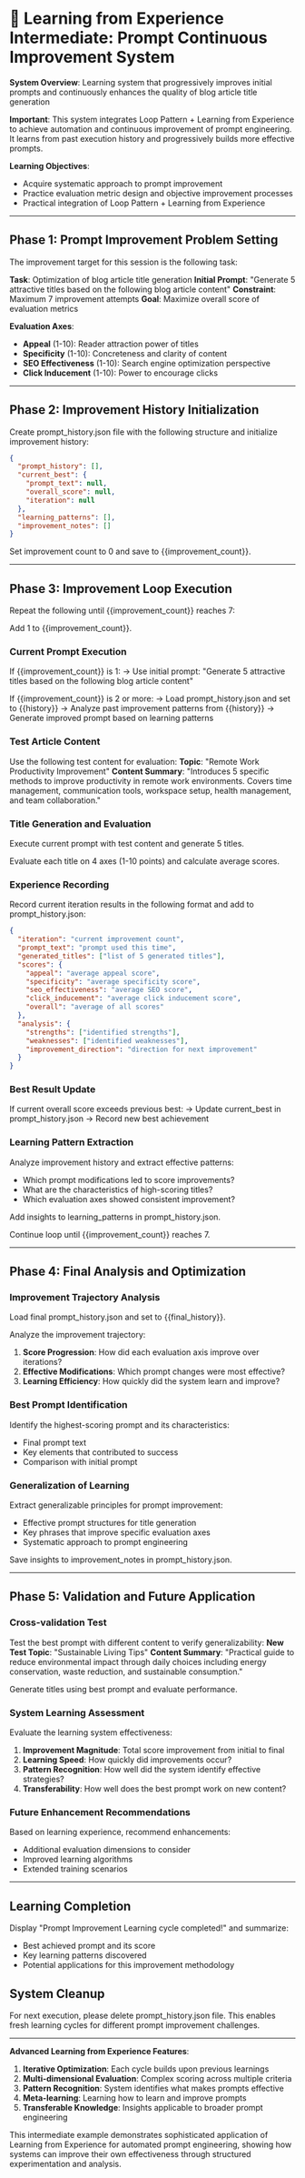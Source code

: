 # 🎯 Learning from Experience Intermediate: Prompt Continuous Improvement System

**System Overview**: Learning system that progressively improves initial prompts and continuously enhances the quality of blog article title generation

**Important**: This system integrates Loop Pattern + Learning from Experience to achieve automation and continuous improvement of prompt engineering. It learns from past execution history and progressively builds more effective prompts.

**Learning Objectives**:
- Acquire systematic approach to prompt improvement
- Practice evaluation metric design and objective improvement processes
- Practical integration of Loop Pattern + Learning from Experience

---

## Phase 1: Prompt Improvement Problem Setting

The improvement target for this session is the following task:

**Task**: Optimization of blog article title generation
**Initial Prompt**: "Generate 5 attractive titles based on the following blog article content"
**Constraint**: Maximum 7 improvement attempts
**Goal**: Maximize overall score of evaluation metrics

**Evaluation Axes**:
- **Appeal** (1-10): Reader attraction power of titles
- **Specificity** (1-10): Concreteness and clarity of content  
- **SEO Effectiveness** (1-10): Search engine optimization perspective
- **Click Inducement** (1-10): Power to encourage clicks

---

## Phase 2: Improvement History Initialization

Create prompt_history.json file with the following structure and initialize improvement history:

```json
{
  "prompt_history": [],
  "current_best": {
    "prompt_text": null,
    "overall_score": null,
    "iteration": null
  },
  "learning_patterns": [],
  "improvement_notes": []
}
```

Set improvement count to 0 and save to {{improvement_count}}.

---

## Phase 3: Improvement Loop Execution

Repeat the following until {{improvement_count}} reaches 7:

Add 1 to {{improvement_count}}.

### Current Prompt Execution

If {{improvement_count}} is 1:
→ Use initial prompt: "Generate 5 attractive titles based on the following blog article content"

If {{improvement_count}} is 2 or more:
→ Load prompt_history.json and set to {{history}}
→ Analyze past improvement patterns from {{history}}
→ Generate improved prompt based on learning patterns

### Test Article Content

Use the following test content for evaluation:
**Topic**: "Remote Work Productivity Improvement"
**Content Summary**: "Introduces 5 specific methods to improve productivity in remote work environments. Covers time management, communication tools, workspace setup, health management, and team collaboration."

### Title Generation and Evaluation

Execute current prompt with test content and generate 5 titles.

Evaluate each title on 4 axes (1-10 points) and calculate average scores.

### Experience Recording

Record current iteration results in the following format and add to prompt_history.json:

```json
{
  "iteration": "current improvement count",
  "prompt_text": "prompt used this time",
  "generated_titles": ["list of 5 generated titles"],
  "scores": {
    "appeal": "average appeal score",
    "specificity": "average specificity score", 
    "seo_effectiveness": "average SEO score",
    "click_inducement": "average click inducement score",
    "overall": "average of all scores"
  },
  "analysis": {
    "strengths": ["identified strengths"],
    "weaknesses": ["identified weaknesses"],
    "improvement_direction": "direction for next improvement"
  }
}
```

### Best Result Update

If current overall score exceeds previous best:
→ Update current_best in prompt_history.json
→ Record new best achievement

### Learning Pattern Extraction

Analyze improvement history and extract effective patterns:
- Which prompt modifications led to score improvements?
- What are the characteristics of high-scoring titles?
- Which evaluation axes showed consistent improvement?

Add insights to learning_patterns in prompt_history.json.

Continue loop until {{improvement_count}} reaches 7.

---

## Phase 4: Final Analysis and Optimization

### Improvement Trajectory Analysis

Load final prompt_history.json and set to {{final_history}}.

Analyze the improvement trajectory:
1. **Score Progression**: How did each evaluation axis improve over iterations?
2. **Effective Modifications**: Which prompt changes were most effective?
3. **Learning Efficiency**: How quickly did the system learn and improve?

### Best Prompt Identification

Identify the highest-scoring prompt and its characteristics:
- Final prompt text
- Key elements that contributed to success
- Comparison with initial prompt

### Generalization of Learning

Extract generalizable principles for prompt improvement:
- Effective prompt structures for title generation
- Key phrases that improve specific evaluation axes
- Systematic approach to prompt engineering

Save insights to improvement_notes in prompt_history.json.

---

## Phase 5: Validation and Future Application

### Cross-validation Test

Test the best prompt with different content to verify generalizability:
**New Test Topic**: "Sustainable Living Tips"
**Content Summary**: "Practical guide to reduce environmental impact through daily choices including energy conservation, waste reduction, and sustainable consumption."

Generate titles using best prompt and evaluate performance.

### System Learning Assessment

Evaluate the learning system effectiveness:
1. **Improvement Magnitude**: Total score improvement from initial to final
2. **Learning Speed**: How quickly did improvements occur?
3. **Pattern Recognition**: How well did the system identify effective strategies?
4. **Transferability**: How well does the best prompt work on new content?

### Future Enhancement Recommendations

Based on learning experience, recommend enhancements:
- Additional evaluation dimensions to consider
- Improved learning algorithms
- Extended training scenarios

---

## Learning Completion

Display "Prompt Improvement Learning cycle completed!" and summarize:
- Best achieved prompt and its score
- Key learning patterns discovered
- Potential applications for this improvement methodology

## System Cleanup

For next execution, please delete prompt_history.json file.
This enables fresh learning cycles for different prompt improvement challenges.

---

**Advanced Learning from Experience Features**:
1. **Iterative Optimization**: Each cycle builds upon previous learnings
2. **Multi-dimensional Evaluation**: Complex scoring across multiple criteria
3. **Pattern Recognition**: System identifies what makes prompts effective
4. **Meta-learning**: Learning how to learn and improve prompts
5. **Transferable Knowledge**: Insights applicable to broader prompt engineering

This intermediate example demonstrates sophisticated application of Learning from Experience for automated prompt engineering, showing how systems can improve their own effectiveness through structured experimentation and analysis.
